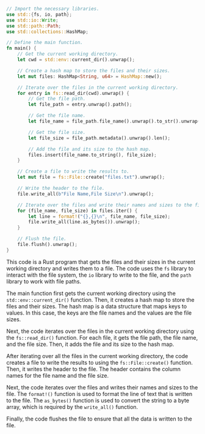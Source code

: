 ```rust
// Import the necessary libraries.
use std::{fs, io, path};
use std::io::Write;
use std::path::Path;
use std::collections::HashMap;

// Define the main function.
fn main() {
    // Get the current working directory.
    let cwd = std::env::current_dir().unwrap();

    // Create a hash map to store the files and their sizes.
    let mut files: HashMap<String, u64> = HashMap::new();

    // Iterate over the files in the current working directory.
    for entry in fs::read_dir(cwd).unwrap() {
        // Get the file path.
        let file_path = entry.unwrap().path();

        // Get the file name.
        let file_name = file_path.file_name().unwrap().to_str().unwrap();

        // Get the file size.
        let file_size = file_path.metadata().unwrap().len();

        // Add the file and its size to the hash map.
        files.insert(file_name.to_string(), file_size);
    }

    // Create a file to write the results to.
    let mut file = fs::File::create("files.txt").unwrap();

    // Write the header to the file.
    file.write_all(b"File Name,File Size\n").unwrap();

    // Iterate over the files and write their names and sizes to the file.
    for (file_name, file_size) in files.iter() {
        let line = format!("{},{}\n", file_name, file_size);
        file.write_all(line.as_bytes()).unwrap();
    }

    // Flush the file.
    file.flush().unwrap();
}
```

This code is a Rust program that gets the files and their sizes in the current working directory and writes them to a file. The code uses the `fs` library to interact with the file system, the `io` library to write to the file, and the `path` library to work with file paths.

The main function first gets the current working directory using the `std::env::current_dir()` function. Then, it creates a hash map to store the files and their sizes. The hash map is a data structure that maps keys to values. In this case, the keys are the file names and the values are the file sizes.

Next, the code iterates over the files in the current working directory using the `fs::read_dir()` function. For each file, it gets the file path, the file name, and the file size. Then, it adds the file and its size to the hash map.

After iterating over all the files in the current working directory, the code creates a file to write the results to using the `fs::File::create()` function. Then, it writes the header to the file. The header contains the column names for the file name and the file size.

Next, the code iterates over the files and writes their names and sizes to the file. The `format!()` function is used to format the line of text that is written to the file. The `as_bytes()` function is used to convert the string to a byte array, which is required by the `write_all()` function.

Finally, the code flushes the file to ensure that all the data is written to the file.